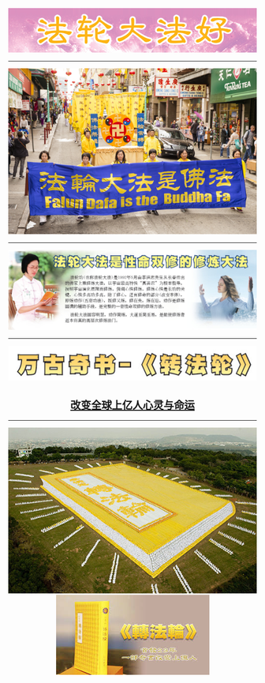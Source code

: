 
<div align=center>
<img src="images/013126.jpg">
</div>
<hr>

<div align=center>
<img src="images/1552100-ss1.jpg">
</div>

<hr>

<div align=center>
<img src="images/014140.jpg">
</div>
<hr>

<div align=center>
<img src="images/133556.jpg">
</div>
<a href="http://qq.leucas.men/9/?raw=true"><h2 align="center">改变全球上亿人心灵与命运</a></h2>
<hr>

<div align=center>
<img src="images/1411500.jpg">
</div>











<div align=center>
<img src="images/images (1).jpg">
</div>









